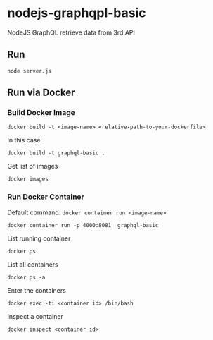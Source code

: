 # nodejs-graphqpl-basic
NodeJS GraphQL retrieve data from 3rd API

## Run

```
node server.js
```

## Run via Docker

### Build Docker Image

```
docker build -t <image-name> <relative-path-to-your-dockerfile>
```

In this case:

```
docker build -t graphql-basic .
```

Get list of images

```
docker images
```
### Run Docker Container

Default command: `docker container run <image-name>`

```
docker container run -p 4000:8081  graphql-basic
```

List running container

```
docker ps
```

List all containers

```
docker ps -a
```

Enter the containers

```
docker exec -ti <container id> /bin/bash
```

Inspect a container

```
docker inspect <container id>
```
